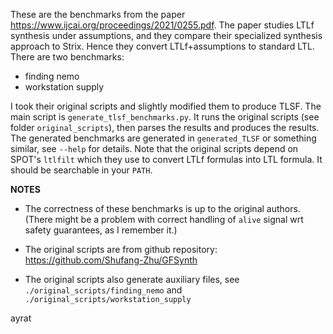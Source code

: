 These are the benchmarks from the paper
https://www.ijcai.org/proceedings/2021/0255.pdf.
The paper studies LTLf synthesis under assumptions, and they compare their specialized synthesis approach to Strix.
Hence they convert LTLf+assumptions to standard LTL.
There are two benchmarks:

- finding nemo
- workstation supply

I took their original scripts and slightly modified them to produce TLSF.
The main script is `generate_tlsf_benchmarks.py`.
It runs the original scripts (see folder `original_scripts`), then parses the results and produces the results.
The generated benchmarks are generated in `generated_TLSF` or something similar, see `--help` for details.
Note that the original scripts depend on SPOT's `ltlfilt` which they use to convert LTLf formulas into LTL formula.
It should be searchable in your `PATH`.

__NOTES__

- The correctness of these benchmarks is up to the original authors.
  (There might be a problem with correct handling of `alive` signal wrt safety guarantees, as I remember it.)

- The original scripts are from github repository: https://github.com/Shufang-Zhu/GFSynth

- The original scripts also generate auxiliary files, see `./original_scripts/finding_nemo` and `./original_scripts/workstation_supply`


ayrat
